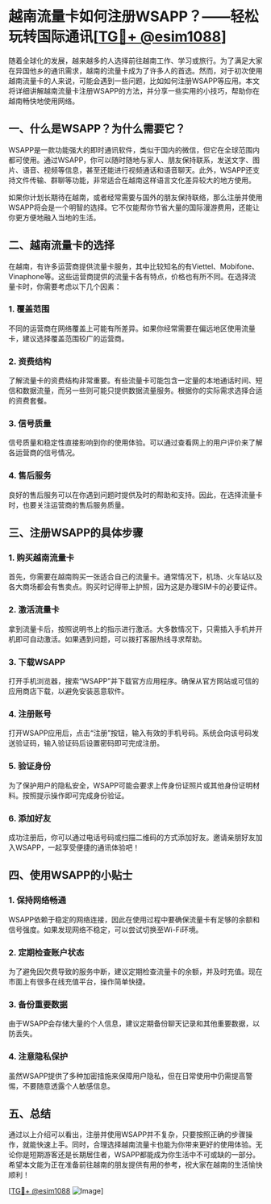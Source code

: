 # 越南流量卡如何注册WSAPP？——轻松玩转国际通讯[[TG💪+ @esim1088](https://t.me/s/esim1088)]

随着全球化的发展，越来越多的人选择前往越南工作、学习或旅行。为了满足大家在异国他乡的通讯需求，越南的流量卡成为了许多人的首选。然而，对于初次使用越南流量卡的人来说，可能会遇到一些问题，比如如何注册WSAPP等应用。本文将详细讲解越南流量卡注册WSAPP的方法，并分享一些实用的小技巧，帮助你在越南畅快地使用网络。

## 一、什么是WSAPP？为什么需要它？

WSAPP是一款功能强大的即时通讯软件，类似于国内的微信，但它在全球范围内都可使用。通过WSAPP，你可以随时随地与家人、朋友保持联系，发送文字、图片、语音、视频等信息，甚至还能进行视频通话和语音聊天。此外，WSAPP还支持文件传输、群聊等功能，非常适合在越南这样语言文化差异较大的地方使用。

如果你计划长期待在越南，或者经常需要与国外的朋友保持联络，那么注册并使用WSAPP将会是一个明智的选择。它不仅能帮你节省大量的国际漫游费用，还能让你更方便地融入当地的生活。

## 二、越南流量卡的选择

在越南，有许多运营商提供流量卡服务，其中比较知名的有Viettel、Mobifone、Vinaphone等。这些运营商提供的流量卡各有特点，价格也有所不同。在选择流量卡时，你需要考虑以下几个因素：

### 1. **覆盖范围**
不同的运营商在网络覆盖上可能有所差异。如果你经常需要在偏远地区使用流量卡，建议选择覆盖范围较广的运营商。

### 2. **资费结构**
了解流量卡的资费结构非常重要。有些流量卡可能包含一定量的本地通话时间、短信和数据流量，而另一些则可能只提供数据流量服务。根据你的实际需求选择合适的资费套餐。

### 3. **信号质量**
信号质量和稳定性直接影响到你的使用体验。可以通过查看网上的用户评价来了解各运营商的信号情况。

### 4. **售后服务**
良好的售后服务可以在你遇到问题时提供及时的帮助和支持。因此，在选择流量卡时，也要关注运营商的售后服务质量。

## 三、注册WSAPP的具体步骤

### 1. **购买越南流量卡**
首先，你需要在越南购买一张适合自己的流量卡。通常情况下，机场、火车站以及各大商场都会有售卖点。购买时记得带上护照，因为这是办理SIM卡的必要证件。

### 2. **激活流量卡**
拿到流量卡后，按照说明书上的指示进行激活。大多数情况下，只需插入手机并开机即可自动激活。如果遇到问题，可以拨打客服热线寻求帮助。

### 3. **下载WSAPP**
打开手机浏览器，搜索“WSAPP”并下载官方应用程序。确保从官方网站或可信的应用商店下载，以避免安装恶意软件。

### 4. **注册账号**
打开WSAPP应用后，点击“注册”按钮，输入有效的手机号码。系统会向该号码发送验证码，输入验证码后设置密码即可完成注册。

### 5. **验证身份**
为了保护用户的隐私安全，WSAPP可能会要求上传身份证照片或其他身份证明材料。按照提示操作即可完成身份验证。

### 6. **添加好友**
成功注册后，你可以通过电话号码或扫描二维码的方式添加好友。邀请亲朋好友加入WSAPP，一起享受便捷的通讯体验吧！

## 四、使用WSAPP的小贴士

### 1. **保持网络畅通**
WSAPP依赖于稳定的网络连接，因此在使用过程中要确保流量卡有足够的余额和信号强度。如果发现网络不稳定，可以尝试切换至Wi-Fi环境。

### 2. **定期检查账户状态**
为了避免因欠费导致的服务中断，建议定期检查流量卡的余额，并及时充值。现在市面上有很多在线充值平台，操作简单快捷。

### 3. **备份重要数据**
由于WSAPP会存储大量的个人信息，建议定期备份聊天记录和其他重要数据，以防丢失。

### 4. **注意隐私保护**
虽然WSAPP提供了多种加密措施来保障用户隐私，但在日常使用中仍需提高警惕，不要随意透露个人敏感信息。

## 五、总结

通过以上介绍可以看出，注册并使用WSAPP并不复杂，只要按照正确的步骤操作，就能快速上手。同时，合理选择越南流量卡也能为你带来更好的使用体验。无论你是短期游客还是长期居住者，WSAPP都能成为你生活中不可或缺的一部分。希望本文能为正在准备前往越南的朋友提供有用的参考，祝大家在越南的生活愉快顺利！

[[TG💪+ @esim1088](https://t.me/s/esim1088) ![Image](https://i.postimg.cc/4NQfJmqS/Snipaste-2025-05-13-00-14-12.png)]